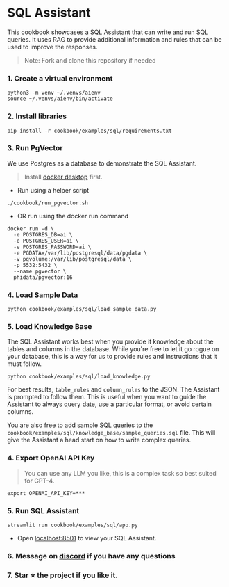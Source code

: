 # SQL Assistant

This cookbook showcases a SQL Assistant that can write and run SQL queries.
It uses RAG to provide additional information and rules that can be used to improve the responses.

> Note: Fork and clone this repository if needed

### 1. Create a virtual environment

```shell
python3 -m venv ~/.venvs/aienv
source ~/.venvs/aienv/bin/activate
```

### 2. Install libraries

```shell
pip install -r cookbook/examples/sql/requirements.txt
```

### 3. Run PgVector

We use Postgres as a database to demonstrate the SQL Assistant.

> Install [docker desktop](https://docs.docker.com/desktop/install/mac-install/) first.

- Run using a helper script

```shell
./cookbook/run_pgvector.sh
```

- OR run using the docker run command

```shell
docker run -d \
  -e POSTGRES_DB=ai \
  -e POSTGRES_USER=ai \
  -e POSTGRES_PASSWORD=ai \
  -e PGDATA=/var/lib/postgresql/data/pgdata \
  -v pgvolume:/var/lib/postgresql/data \
  -p 5532:5432 \
  --name pgvector \
  phidata/pgvector:16
```

### 4. Load Sample Data

```shell
python cookbook/examples/sql/load_sample_data.py
```

### 5. Load Knowledge Base

The SQL Assistant works best when you provide it knowledge about the tables and columns in the database.
While you're free to let it go rogue on your database, this is a way for us to provide rules and instructions that
it must follow.

```shell
python cookbook/examples/sql/load_knowledge.py
```

For best results, `table_rules` and `column_rules` to the JSON. The Assistant is prompted to follow them.
This is useful when you want to guide the Assistant to always query date, use a particular format, or avoid certain columns.

You are also free to add sample SQL queries to the `cookbook/examples/sql/knowledge_base/sample_queries.sql` file.
This will give the Assistant a head start on how to write complex queries.

### 4. Export OpenAI API Key

> You can use any LLM you like, this is a complex task so best suited for GPT-4.

```shell
export OPENAI_API_KEY=***
```

### 5. Run SQL Assistant

```shell
streamlit run cookbook/examples/sql/app.py
```

- Open [localhost:8501](http://localhost:8501) to view your SQL Assistant.

### 6. Message on [discord](https://discord.gg/4MtYHHrgA8) if you have any questions

### 7. Star ⭐️ the project if you like it.
